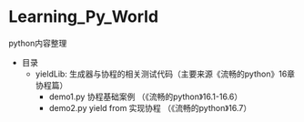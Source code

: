 # Learning_Py_World
python内容整理



- 目录
    - yieldLib: 生成器与协程的相关测试代码（主要来源《流畅的python》16章协程篇） 
        - demo1.py 协程基础案例 （《流畅的python》16.1-16.6）
        - demo2.py yield from 实现协程 （《流畅的python》16.7）
    